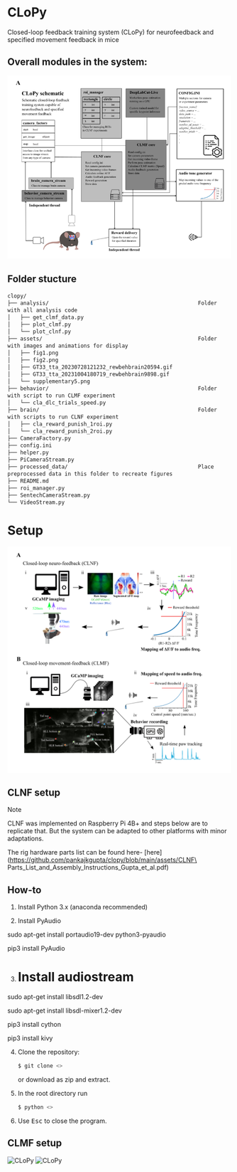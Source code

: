 # CLoPy
Closed-loop feedback training system (CLoPy) for neurofeedback and specified movement feedback in mice

## Overall modules in the system:

![CLoPy](https://github.com/pankajkgupta/clopy/blob/main/assets/fig1.png?raw=true)


## Folder stucture
```
clopy/
├── analysis/                                               Folder with all analysis code
│   ├── get_clmf_data.py
│   ├── plot_clmf.py
│   └── plot_clnf.py
├── assets/                                                 Folder with images and animations for display
│   ├── fig1.png
│   ├── fig2.png
│   ├── GT33_tta_20230728121232_rewbehbrain20594.gif
│   ├── GT33_tta_20231004180719_rewbehbrain9898.gif
│   └── supplementary5.png
├── behavior/                                               Folder with script to run CLMF experiment
│   └── cla_dlc_trials_speed.py
├── brain/                                                  Folder with scripts to run CLNF experiment
│   ├── cla_reward_punish_1roi.py
│   └── cla_reward_punish_2roi.py
├── CameraFactory.py
├── config.ini
├── helper.py
├── PiCameraStream.py
├── processed_data/                                         Place preprocessed data in this folder to recreate figures
├── README.md
├── roi_manager.py
├── SentechCameraStream.py
└── VideoStream.py
```


# Setup

![CLoPy](https://github.com/pankajkgupta/clopy/blob/main/assets/fig2.png?raw=true)



## CLNF setup

> [!NOTE]
> CLNF was implemented on Raspberry Pi 4B+ and steps below are to replicate that. 
> But the system can be adapted to other platforms with minor adaptations.

The rig hardware parts list can be found here- 
[here](https://github.com/pankajkgupta/clopy/blob/main/assets/CLNF\ Parts\_List\_and\_Assembly\_Instructions\_Gupta\_et\_al.pdf)

How-to
---------------------------

1. Install Python 3.x (anaconda recommended)

2. Install PyAudio

sudo apt-get install portaudio19-dev python3-pyaudio

pip3 install PyAudio

3. # Install audiostream
sudo apt-get install libsdl1.2-dev

sudo apt-get install libsdl-mixer1.2-dev

pip3 install cython

pip3 install kivy

4. Clone the repository:

   ```bash
   $ git clone <>
   ```

   or download as zip and extract.

5. In the root directory run

   ```bash
   $ python <>
   ```

6. Use <kbd>Esc</kbd> to close the program.

## CLMF setup

![CLoPy](https://github.com/pankajkgupta/clopy/blob/main/assets/GT33_tta_20230728121232_rewbehbrain20594.gif?raw=true)
![CLoPy](https://github.com/pankajkgupta/clopy/blob/main/assets/GT33_tta_20231004180719_rewbehbrain9898.gif?raw=true)
